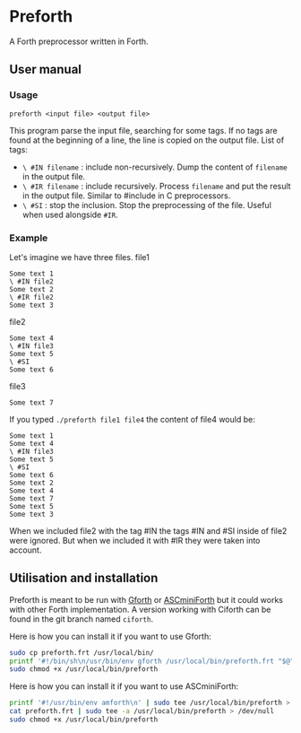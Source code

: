 # Preforth

A Forth preprocessor written in Forth.

## User manual
### Usage  
```
preforth <input file> <output file>
```
This program parse the input file, searching for some tags. If no tags are found at the beginning of a line, the line is copied on the output file.
List of tags:
* `\ #IN filename` : include non-recursively. Dump the content of `filename` in the output file.
* `\ #IR filename` : include recursively. Process `filename` and put the result in the output file. Similar to #include in C preprocessors.
* `\ #SI` : stop the inclusion. Stop the preprocessing of the file. Useful when used alongside `#IR`.

### Example
Let's imagine we have three files.
file1
```
Some text 1
\ #IN file2
Some text 2
\ #IR file2
Some text 3
```
file2
```
Some text 4
\ #IN file3
Some text 5
\ #SI
Some text 6
```

file3
```
Some text 7
```

If you typed `./preforth file1 file4` the content of file4 would be:
```
Some text 1
Some text 4
\ #IN file3
Some text 5
\ #SI
Some text 6
Some text 2
Some text 4
Some text 7
Some text 5
Some text 3
```
When we included file2 with the tag #IN the tags #IN and #SI inside of file2 were ignored. But when we included it with #IR they were taken into account.

## Utilisation and installation

Preforth is meant to be run with [Gforth](https://gforth.org) or [ASCminiForth](https://github.com/Arkaeriit/ASCminiForth) but it could works with other Forth implementation. A version working with Ciforth can be found in the git branch named `ciforth`.

Here is how you can install it if you want to use Gforth:
```sh
sudo cp preforth.frt /usr/local/bin/
printf '#!/bin/sh\n/usr/bin/env gforth /usr/local/bin/preforth.frt "$@"\n' | sudo tee /usr/local/bin/preforth > /dev/null
sudo chmod +x /usr/local/bin/preforth
```

Here is how you can install it if you want to use ASCminiForth:
```sh
printf '#!/usr/bin/env amforth\n' | sudo tee /usr/local/bin/preforth > /dev/null
cat preforth.frt | sudo tee -a /usr/local/bin/preforth > /dev/null
sudo chmod +x /usr/local/bin/preforth
```

